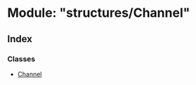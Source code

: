 # Module: "structures/Channel"

## Index

### Classes

* [Channel](../classes/_structures_channel_.channel.md)
